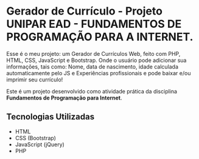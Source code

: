 # Gerador de Currículo - Projeto UNIPAR EAD  - FUNDAMENTOS DE PROGRAMAÇÃO PARA A INTERNET.

Esse é o meu projeto: um Gerador de Currículos Web, feito com PHP, HTML, CSS, JavaScript e Bootstrap. Onde o usuário pode adicionar sua informações, tais como: Nome, data de nascimento, idade calculada automaticamente pelo JS e Experiências profissionais e pode baixar e/ou imprimir seu currículo!

Este é um projeto desenvolvido como atividade prática da disciplina **Fundamentos de Programação para Internet**.


## Tecnologias Utilizadas
- HTML
- CSS (Bootstrap)
- JavaScript (jQuery)
- PHP
